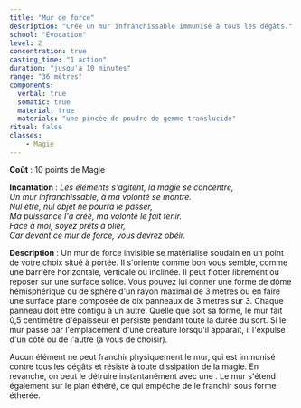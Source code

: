 ```yaml
---
title: "Mur de force"
description: "Crée un mur infranchissable immunisé à tous les dégâts."
school: "Évocation"
level: 2
concentration: true
casting_time: "1 action"
duration: "jusqu'à 10 minutes"
range: "36 mètres"
components:
  verbal: true
  somatic: true
  material: true
  materials: "une pincée de poudre de gemme translucide"
ritual: false
classes:
    - Magie
---
```

**Coût** : 10 points de Magie  

**Incantation** : *Les éléments s'agitent, la magie se concentre,*   
*Un mur infranchissable, à ma volonté se montre.*   
*Nul être, nul objet ne pourra le passer,*   
*Ma puissance l'a créé, ma volonté le fait tenir.*   
*Face à moi, soyez prêts à plier,*   
*Car devant ce mur de force, vous devrez obéir.*   

**Description** : Un mur de force invisible se matérialise soudain en un point de votre choix situé à portée. Il s'oriente comme bon vous semble, comme une barrière horizontale, verticale ou inclinée. Il peut flotter librement ou reposer sur une surface solide. Vous pouvez lui donner une forme de dôme hémisphérique ou de sphère d'un rayon maximal de 3 mètres ou en faire une surface plane composée de dix panneaux de 3 mètres sur 3. Chaque panneau doit être contigu à un autre. Quelle que soit sa forme, le mur fait 0,5 centimètre d'épaisseur et persiste pendant toute la durée du sort. Si le mur passe par l'emplacement d'une créature lorsqu'il apparaît, il l'expulse d'un côté ou de l'autre (à vous de choisir).  

Aucun élément ne peut franchir physiquement le mur, qui est immunisé contre tous les dégâts et résiste à toute dissipation de la magie. En revanche, on peut le détruire instantanément avec une <ST s="irradiation"/>. Le mur s'étend également sur le plan éthéré, ce qui empêche de le franchir sous forme éthérée.  
